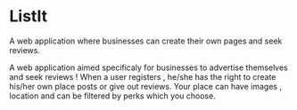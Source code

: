 # ListIt
A web application where businesses can create their own pages and seek reviews.

A web application aimed specificaly for businesses to advertise themselves and seek reviews ! 
When a user registers , he/she has the right to create his/her own place posts or give out reviews.
Your place can have images , location and can be filtered by perks which you choose.

